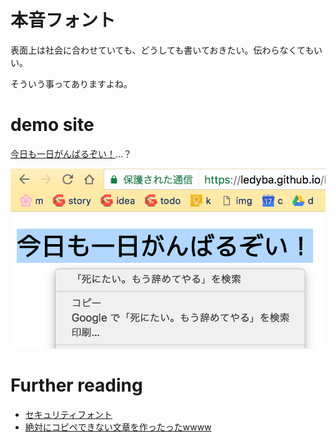 # 本音フォント

表面上は社会に合わせていても、どうしても書いておきたい。伝わらなくてもいい。

そういう事ってありますよね。

# demo site

<a href="https://fairy-rockets.github.io/hon-ne/">今日も一日がんばるぞい！</a>…？

<a href="https://fairy-rockets.github.io/hon-ne/">
<img src="demo.png">
</a>

# Further reading
 - <a href="http://wfrontier.jp/security-font.html">セキュリティフォント</a>
 - <a href="http://tech.nitoyon.com/ja/blog/2012/04/20/uncopyable/">絶対にコピペできない文章を作ったったwwww</a>
